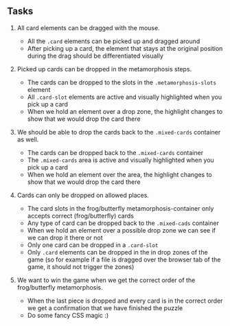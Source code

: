 
## Tasks

1. All card elements can be dragged with the mouse.
    - All the `.card` elements can be picked up and dragged around
    - After picking up a card, the element that stays at the original position during the drag
 should be differentiated visually

2. Picked up cards can be dropped in the metamorphosis steps.
    - The cards can be dropped to the slots in the `.metamorphosis-slots` element
    - All `.card-slot` elements are active and visually highlighted when you pick up a card
    - When we hold an element over a drop zone, the highlight changes to show that we would drop the card there

3. We should be able to drop the cards back to the `.mixed-cards` container as well.
    - The cards can be dropped back to the `.mixed-cards` container
    - The `.mixed-cards` area is active and visually highlighted when you pick up a card
    - When we hold an element over the area, the highlight changes to show that we would drop the card there

4. Cards can only be dropped on allowed places.
    - The card slots in the frog/butterfly metamorphosis-container only accepts correct (frog/butterfly) cards
    - Any type of card can be dropped back to the `.mixed-cads` container
    - When we hold an element over a possible drop zone we can see if we can drop it there or not
    - Only one card can be dropped in a `.card-slot`
    - Only `.card` elements can be dropped in the in drop zones of the game (so for example if a file is dragged
 over the browser tab of the game, it should not trigger the zones)

5. We want to win the game when we get the correct order of the frog/butterfly metamorphosis.
    - When the last piece is dropped and every card is in the correct order we get a confirmation that we have finished the puzzle
    - Do some fancy CSS magic :)

